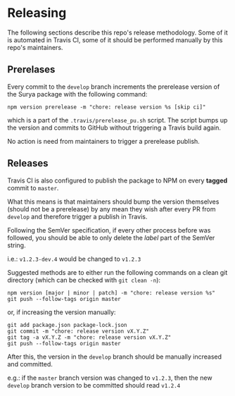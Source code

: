 # Releasing

The following sections describe this repo's release methodology. Some of it is automated in Travis CI, some of it should be performed manually by this repo's maintainers.

## Prerelases

Every commit to the `develop` branch increments the prerelease version of the Surya package with the following command:

```npm version prerelease -m "chore: release version %s [skip ci]"```

which is a part of the `.travis/prerelease_pu.sh` script. The script bumps up the version and commits to GitHub without triggering a Travis build again.

No action is need from maintainers to trigger a prerelease publish.

## Releases

Travis CI is also configured to publish the package to NPM on every **tagged** commit to `master`.

What this means is that maintainers should bump the version themselves (should not be a prerelease) by any mean they wish after every PR from `develop` and therefore trigger a publish in Travis.

Following the SemVer specification, if every other process before was followed, you should be able to only delete the *label* part of the SemVer string.

i.e.: `v1.2.3-dev.4` would be changed to `v1.2.3`

Suggested methods are to either run the following commands on a clean git directory (which can be checked with `git clean -n`):

```
npm version [major | minor | patch] -m "chore: release version %s"
git push --follow-tags origin master
```

or, if increasing the version manually:

```
git add package.json package-lock.json
git commit -m "chore: release version vX.Y.Z"
git tag -a vX.Y.Z -m "chore: release version vX.Y.Z"
git push --follow-tags origin master
```

After this, the version in the `develop` branch should be manually increased and committed.

e.g.: if the `master` branch version was changed to `v1.2.3`, then the new `develop` branch version to be committed should read `v1.2.4`
